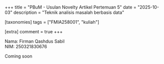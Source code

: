 +++
title = "PBuM - Usulan Novelty Artikel Pertemuan 5"
date = "2025-10-03"
description = "Teknik analisis masalah berbasis data"

[taxonomies]
tags = ["FMIA258001", "kuliah"]

[extra]
comment = true
+++

Nama: Firman Qashdus Sabil\
NIM: 250321830676

Coming soon

<!-- Anda dapat mendownload:
- pdf usulan novelty Artikel: [disini $\rightarrow$ drive usulan novelty artikel pertemuan 4](https://drive.google.com/file/d/1zP9GJQdFv0C8EgwBJ4RLKXO0N1jweAzd/view?usp=sharing)

# Usulan novelty: Teknik analisis masalah berbasis data
<iframe src="https://drive.google.com/file/d/1zP9GJQdFv0C8EgwBJ4RLKXO0N1jweAzd/preview" width="100%" height="600" allow="autoplay" frameborder="0"></iframe>

| Header 1 | Header 2 | Header 3 |
|----------|----------|----------|
| Data 1A  | Markdown tables are a way to organize and display data in a structured format within a plain text document. They are created using a simple syntax involving pipes (\|) to separate columns and hyphens (-) to define the header row.   | Easily create tables in extended Markdown format supported by Markdown Here and GFM.  |
| Data 2A  | Data 2B  | Data 2C  | -->